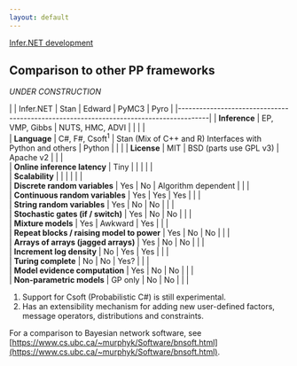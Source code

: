 ```yaml
---
layout: default
---
```

[Infer.NET development](index.md)

## Comparison to other PP frameworks

*UNDER CONSTRUCTION*

|                                            | Infer.NET                 | Stan | Edward | PyMC3 | Pyro |
|---------------------------------------------------------------------------------------|
| **Inference**                              | EP, VMP, Gibbs            | NUTS, HMC, ADVI | | | |	
| **Language**                               | C#, F#, Csoft<sup>1</sup> | Stan (Mix of C++ and R) Interfaces with Python and others | Python | | |
| **License**                                | MIT                       | BSD (parts use GPL v3) | Apache v2 | | |		
| **Online inference latency**               | Tiny                      | | | | |				
| **Scalability**                            |                           | | | | |					
| **Discrete random variables**              | Yes                       | No | Algorithm dependent | | |		
| **Continuous random variables**            | Yes                       | Yes | Yes | | |		
| **String random variables**                | Yes                       | No | No | | |		
| **Stochastic gates (if / switch)**         | Yes                       | No | No | | |		
| **Mixture models**                         | Yes                       | Awkward | Yes | | |		
| **Repeat blocks / raising model to power** | Yes                       | No | No | | |		
| **Arrays of arrays (jagged arrays)**       | Yes                       | No | No | | |		
| **Increment log density**                  | No                        | Yes | Yes | | |		
| **Turing complete**                        | No                        | No | Yes? | | |		
| **Model evidence computation**             | Yes                       | No |	No | | |		
| **Non-parametric models**                  | GP only                   | No | No | | |		

1. Support for Csoft (Probabilistic C#) is still experimental.
2. Has an extensibility mechanism for adding new user-defined factors, message operators, distributions and constraints.

For a comparison to Bayesian network software, see [https://www.cs.ubc.ca/~murphyk/Software/bnsoft.html](https://www.cs.ubc.ca/~murphyk/Software/bnsoft.html).
